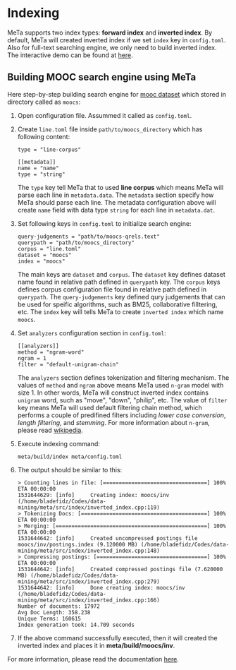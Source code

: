# Indexing

MeTa supports two index types: **forward index** and **inverted index**. By default, MeTa will created inverted index if we set `index` key in `config.toml`. Also for full-text searching engine, we only need to build inverted index. The interactive demo can be found at [here](https://meta-toolkit.org/search-demo.html).


## Building MOOC search engine using MeTa

Here step-by-step building search engine for [mooc dataset](mooc-dataset.md) which stored in directory called as `moocs`:

1. Open configuration file. Assummed it called as `config.toml`.
2. Create `line.toml` file inside `path/to/moocs_directory` which has following content:

    ```
    type = "line-corpus"

    [[metadata]]
    name = "name"
    type = "string"
    ```
    The `type` key tell MeTa that to used **line corpus** which means MeTa will parse each line in `metadata.data`. The `metadata` section specify how MeTa should parse each line. The metadata configuration above will create `name` field with data type `string` for each line in `metadata.dat`. 

3. Set following keys in `config.toml` to initialize search engine:

    ```
    query-judgements = "path/to/moocs-qrels.text"
    querypath = "path/to/moocs_directory"
    corpus = "line.toml"
    dataset = "moocs"
    index = "moocs"
    ```
    The main keys are `dataset` and `corpus`. The `dataset` key defines dataset name found in relative path defined in `querypath` key. The `corpus` keys defines corpus configuration file found in relative path defined in `querypath`. The `query-judgements` key defined qury judgements that can be used for speific algorithms, such as BM25, collaborative filltering, etc. The `index` key will tells MeTa to create `inverted index` which name `moocs`.

4. Set `analyzers` configuration section in `config.toml`:

    ```
    [[analyzers]]
    method = "ngram-word"
    ngram = 1
    filter = "default-unigram-chain"
    ```
    The `analyzers` section defines tokenization and filtering mechanism. The values of `method` and `ngram` above means MeTa used `n-gram` model with size 1. In other words, MeTa will construct inverted index contains `unigram` word, such as "move", "down", "philip", etc. The value of `filter` key means MeTa will used default filtering chain method, which performs a couple of predifined filters including *lower case conversion*, *length filtering*, and *stemming*. For more information about `n-gram`, please read [wikipedia](https://en.wikipedia.org/wiki/N-gram).

5. Execute indexing command:

    ```meta/build/index meta/config.toml```

6. The output should be similar to this:

    ```
    > Counting lines in file: [=================================] 100% ETA 00:00:00 
    1531644629: [info]     Creating index: moocs/inv (/home/bladefidz/Codes/data-mining/meta/src/index/inverted_index.cpp:119)
    > Tokenizing Docs: [========================================] 100% ETA 00:00:00 
    > Merging: [================================================] 100% ETA 00:00:00 
    1531644642: [info]     Created uncompressed postings file moocs/inv/postings.index (9.120000 MB) (/home/bladefidz/Codes/data-mining/meta/src/index/inverted_index.cpp:148)
    > Compressing postings: [===================================] 100% ETA 00:00:00 
    1531644642: [info]     Created compressed postings file (7.620000 MB) (/home/bladefidz/Codes/data-mining/meta/src/index/inverted_index.cpp:279)
    1531644642: [info]     Done creating index: moocs/inv (/home/bladefidz/Codes/data-mining/meta/src/index/inverted_index.cpp:166)
    Number of documents: 17972
    Avg Doc Length: 358.238
    Unique Terms: 160615
    Index generation took: 14.709 seconds
    ```

6. If the above command successfully executed, then it will created the inverted index and places it in **meta/build/moocs/inv**.

For more information, please read the documentation [here](https://meta-toolkit.org/overview-tutorial.html).